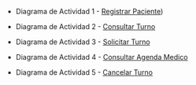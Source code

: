 + Diagrama de Actividad   1 - [Registrar Paciente](https://drive.google.com/file/d/1xMR3ZO4J7vft2JmovaoNcGsn0Gr5UX_L/view?usp=sharing))

+  Diagrama de Actividad  2 - [Consultar Turno](https://drive.google.com/file/d/1KGylg3CR_qyEIJQACq2z9110KN510OtM/view?usp=sharing)

+  Diagrama de Actividad  3 - [Solicitar Turno](https://drive.google.com/file/d/1bRovU-WxboUrNEwHTyuIMLQtsHHWwVZ4/view?usp=sharing)

+  Diagrama de Actividad  4 - [Consultar Agenda Medico](https://drive.google.com/file/d/13GyWgx6xHbcG4_diw2I83wDAaOY8B7gU/view?usp=sharing)

+   Diagrama de Actividad 5 - [Cancelar Turno](https://drive.google.com/file/d/1fn2mGoMbXRy6vihtslLQ2u7nH1wPwEb8/view?usp=sharing)
